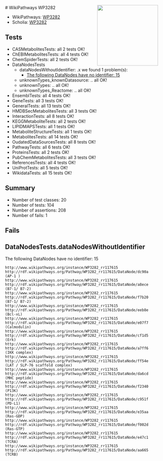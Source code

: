 <img style="float: right; width: 200px" src="https://upload.wikimedia.org/wikipedia/commons/thumb/8/83/Wplogo_with_text_500.png/640px-Wplogo_with_text_500.png" />
# WikiPathways WP3282

* WikiPathways: [WP3282](https://wikipathways.org/pathways/WP3282)
* Scholia: [WP3282](https://scholia.toolforge.org/wikipathways/WP3282)
## Tests
* CASMetabolitesTests: all 2 tests OK!
* ChEBIMetabolitesTests: all 4 tests OK!
* ChemSpiderTests: all 2 tests OK!
* DataNodesTests
    * dataNodesWithoutIdentifier: .x we found 1 problem(s):
        * [The following DataNodes have no identifier: 15](#8792c495)
    * unknownTypes_knownDatasource: .. all OK!
    * unknownTypes: .. all OK!
    * unknownTypes_Reactome: .. all OK!
* EnsemblTests: all 4 tests OK!
* GeneTests: all 3 tests OK!
* GeneralTests: all 13 tests OK!
* HMDBSecMetabolitesTests: all 3 tests OK!
* InteractionTests: all 8 tests OK!
* KEGGMetaboliteTests: all 2 tests OK!
* LIPIDMAPSTests: all 1 tests OK!
* MetaboliteStructureTests: all 1 tests OK!
* MetabolitesTests: all 14 tests OK!
* OudatedDataSourcesTests: all 8 tests OK!
* PathwayTests: all 6 tests OK!
* ProteinsTests: all 2 tests OK!
* PubChemMetabolitesTests: all 3 tests OK!
* ReferencesTests: all 4 tests OK!
* UniProtTests: all 5 tests OK!
* WikidataTests: all 15 tests OK!


## Summary

* Number of test classes: 20
* Number of tests: 104
* Number of assertions: 208
* Number of fails: 1

## Fails

<a name="8792c495" />

## DataNodesTests.dataNodesWithoutIdentifier

The following DataNodes have no identifier: 15
```
http://www.wikipathways.org/instance/WP3282_rr117615 http://rdf.wikipathways.org/Pathway/WP3282_rr117615/DataNode/dc90a (AP-1 )
http://www.wikipathways.org/instance/WP3282_rr117615 http://rdf.wikipathways.org/Pathway/WP3282_rr117615/DataNode/a8ece (B7-1/ B7-2)
http://www.wikipathways.org/instance/WP3282_rr117615 http://rdf.wikipathways.org/Pathway/WP3282_rr117615/DataNode/f7b20 (B7-1/ B7-2)
http://www.wikipathways.org/instance/WP3282_rr117615 http://rdf.wikipathways.org/Pathway/WP3282_rr117615/DataNode/eeb8e (Bcl-xL)
http://www.wikipathways.org/instance/WP3282_rr117615 http://rdf.wikipathways.org/Pathway/WP3282_rr117615/DataNode/e07f7 (Calmodulin)
http://www.wikipathways.org/instance/WP3282_rr117615 http://rdf.wikipathways.org/Pathway/WP3282_rr117615/DataNode/cf1d5 (Erk)
http://www.wikipathways.org/instance/WP3282_rr117615 http://rdf.wikipathways.org/Pathway/WP3282_rr117615/DataNode/a7ff6 (IKK complex)
http://www.wikipathways.org/instance/WP3282_rr117615 http://rdf.wikipathways.org/Pathway/WP3282_rr117615/DataNode/ff54e (LAT / SLP-76 scaffold complex)
http://www.wikipathways.org/instance/WP3282_rr117615 http://rdf.wikipathways.org/Pathway/WP3282_rr117615/DataNode/da6cd (MHC peptide)
http://www.wikipathways.org/instance/WP3282_rr117615 http://rdf.wikipathways.org/Pathway/WP3282_rr117615/DataNode/f2340 (P13K)
http://www.wikipathways.org/instance/WP3282_rr117615 http://rdf.wikipathways.org/Pathway/WP3282_rr117615/DataNode/c951f (PD-L1)
http://www.wikipathways.org/instance/WP3282_rr117615 http://rdf.wikipathways.org/Pathway/WP3282_rr117615/DataNode/e35aa (Ras-GDP)
http://www.wikipathways.org/instance/WP3282_rr117615 http://rdf.wikipathways.org/Pathway/WP3282_rr117615/DataNode/f002d (Ras-GTP)
http://www.wikipathways.org/instance/WP3282_rr117615 http://rdf.wikipathways.org/Pathway/WP3282_rr117615/DataNode/e47c1 (TCRA)
http://www.wikipathways.org/instance/WP3282_rr117615 http://rdf.wikipathways.org/Pathway/WP3282_rr117615/DataNode/aa665 (TCRB)
```

